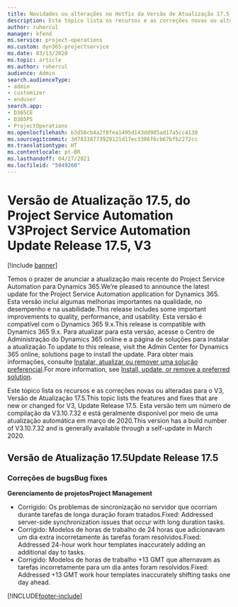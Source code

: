 ```yaml
---
title: Novidades ou alterações no Hotfix da Versão de Atualização 17.5 do Project Service Automation V3
description: Este tópico lista os recursos e as correções novas ou alteradas disponíveis na Versão de Atualização 17.5 do Project Service Automation V3.
author: ruhercul
manager: kfend
ms.service: project-operations
ms.custom: dyn365-projectservice
ms.date: 03/13/2020
ms.topic: article
ms.author: ruhercul
audience: Admin
search.audienceType:
- admin
- customizer
- enduser
search.app:
- D365CE
- D365PS
- ProjectOperations
ms.openlocfilehash: b3d58cb4a2f8fea1495d143dd985ad17a5cc4130
ms.sourcegitcommit: 3d78338773929121d17ec3386f6cb67bfb2272cc
ms.translationtype: HT
ms.contentlocale: pt-BR
ms.lasthandoff: 04/27/2021
ms.locfileid: "5949260"
---
```

# <a name="project-service-automation-update-release-175-v3"></a><span data-ttu-id="70bb5-103">Versão de Atualização 17.5, do Project Service Automation V3</span><span class="sxs-lookup"><span data-stu-id="70bb5-103">Project Service Automation Update Release 17.5, V3</span></span>

[!include [banner](../includes/psa-now-project-operations.md)]

<span data-ttu-id="70bb5-104">Temos o prazer de anunciar a atualização mais recente do Project Service Automation para Dynamics 365.</span><span class="sxs-lookup"><span data-stu-id="70bb5-104">We’re pleased to announce the latest update for the Project Service Automation application for Dynamics 365.</span></span> <span data-ttu-id="70bb5-105">Esta versão inclui algumas melhorias importantes na qualidade, no desempenho e na usabilidade.</span><span class="sxs-lookup"><span data-stu-id="70bb5-105">This release includes some important improvements to quality, performance, and usability.</span></span>  <span data-ttu-id="70bb5-106">Esta versão é compatível com o Dynamics 365 9.x.</span><span class="sxs-lookup"><span data-stu-id="70bb5-106">This release is compatible with Dynamics 365 9.x.</span></span> <span data-ttu-id="70bb5-107">Para atualizar para esta versão, acesse o Centro de Administração do Dynamics 365 online e a página de soluções para instalar a atualização.</span><span class="sxs-lookup"><span data-stu-id="70bb5-107">To update to this release, visit the Admin Center for Dynamics 365 online, solutions page to install the update.</span></span> <span data-ttu-id="70bb5-108">Para obter mais informações, consulte [Instalar, atualizar ou remover uma solução preferencial](/power-platform/admin/install-remove-preferred-solution).</span><span class="sxs-lookup"><span data-stu-id="70bb5-108">For more information, see [Install, update, or remove a preferred solution](/power-platform/admin/install-remove-preferred-solution).</span></span>

<span data-ttu-id="70bb5-109">Este tópico lista os recursos e as correções novas ou alteradas para o V3, Versão de Atualização 17.5.</span><span class="sxs-lookup"><span data-stu-id="70bb5-109">This topic lists the features and fixes that are new or changed for V3, Update Release 17.5.</span></span> <span data-ttu-id="70bb5-110">Esta versão tem um número de compilação da V3.10.7.32 e está geralmente disponível por meio de uma atualização automática em março de 2020.</span><span class="sxs-lookup"><span data-stu-id="70bb5-110">This version has a build number of V3.10.7.32 and is generally available through a self-update in March 2020.</span></span>


## <a name="update-release-175"></a><span data-ttu-id="70bb5-111">Versão de Atualização 17.5</span><span class="sxs-lookup"><span data-stu-id="70bb5-111">Update Release 17.5</span></span>

### <a name="bug-fixes"></a><span data-ttu-id="70bb5-112">Correções de bugs</span><span class="sxs-lookup"><span data-stu-id="70bb5-112">Bug fixes</span></span>


<span data-ttu-id="70bb5-113">**Gerenciamento de projetos**</span><span class="sxs-lookup"><span data-stu-id="70bb5-113">**Project Management**</span></span>

- <span data-ttu-id="70bb5-114">Corrigido: Os problemas de sincronização no servidor que ocorriam durante tarefas de longa duração foram tratados.</span><span class="sxs-lookup"><span data-stu-id="70bb5-114">Fixed: Addressed server-side synchronization issues that occur with long duration tasks.</span></span>
- <span data-ttu-id="70bb5-115">Corrigido: Modelos de horas de trabalho de 24 horas que adicionavam um dia extra incorretamente às tarefas foram resolvidos.</span><span class="sxs-lookup"><span data-stu-id="70bb5-115">Fixed: Addressed 24-hour work hour templates inaccurately adding an additional day to tasks.</span></span>
- <span data-ttu-id="70bb5-116">Corrigido: Modelos de horas de trabalho +13 GMT que alternavam as tarefas incorretamente para um dia antes foram resolvidos.</span><span class="sxs-lookup"><span data-stu-id="70bb5-116">Fixed: Addressed +13 GMT work hour templates inaccurately shifting tasks one day ahead.</span></span>



[!INCLUDE[footer-include](../includes/footer-banner.md)]